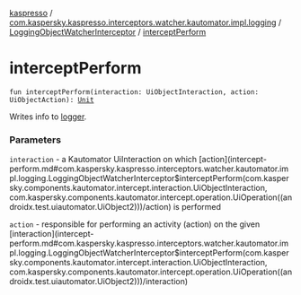[kaspresso](../../index.md) / [com.kaspersky.kaspresso.interceptors.watcher.kautomator.impl.logging](../index.md) / [LoggingObjectWatcherInterceptor](index.md) / [interceptPerform](./intercept-perform.md)

# interceptPerform

`fun interceptPerform(interaction: UiObjectInteraction, action: UiObjectAction): `[`Unit`](https://kotlinlang.org/api/latest/jvm/stdlib/kotlin/-unit/index.html)

Writes info to [logger](#).

### Parameters

`interaction` - a Kautomator UiInteraction on which [action](intercept-perform.md#com.kaspersky.kaspresso.interceptors.watcher.kautomator.impl.logging.LoggingObjectWatcherInterceptor$interceptPerform(com.kaspersky.components.kautomator.intercept.interaction.UiObjectInteraction, com.kaspersky.components.kautomator.intercept.operation.UiOperation((androidx.test.uiautomator.UiObject2)))/action) is performed

`action` - responsible for performing an activity (action) on the given [interaction](intercept-perform.md#com.kaspersky.kaspresso.interceptors.watcher.kautomator.impl.logging.LoggingObjectWatcherInterceptor$interceptPerform(com.kaspersky.components.kautomator.intercept.interaction.UiObjectInteraction, com.kaspersky.components.kautomator.intercept.operation.UiOperation((androidx.test.uiautomator.UiObject2)))/interaction)